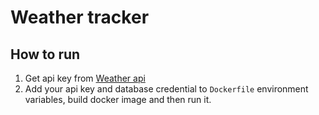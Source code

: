 # Weather tracker
## How to run
1. Get api key from [Weather api](https://www.weatherapi.com/)
2. Add your api key and database credential to ```Dockerfile``` environment variables, build docker image and then run it.